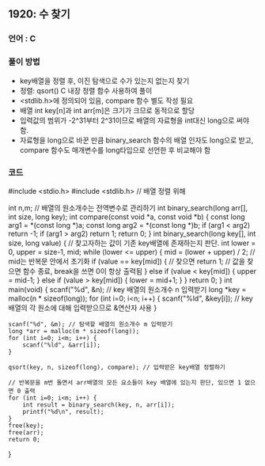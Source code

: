 ## 1920: 수 찾기

### 언어 : C

### 풀이 방법
- key배열을 정렬 후, 이진 탐색으로 수가 있는지 없는지 찾기
 - 정렬: qsort() C 내장 정렬 함수 사용하여 풀이
  - <stdlib.h>에 정의되어 있음, compare 함수 별도 작성 필요
- 배열 int key[n]과 int arr[m]은 크기가 크므로 동적으로 할당
- 입력값의 범위가 -2^31부터 2^31이므로 배열의 자료형을 int대신 long으로 써야 함.
 - 자료형을 long으로 바꾼 만큼 binary_search 함수의 배열 인자도 long으로 받고, compare 함수도 매개변수를 long타입으로 선언한 후 비교해야 함

### 코드
#include <stdio.h>
#include <stdlib.h> // 배열 정렬 위해

int n,m; // 배열의 원소개수는 전역변수로 관리하기
int binary_search(long arr[], int size, long key);
int compare(const void *a, const void *b) {
    const long arg1 = *(const long *)a;
    const long arg2 = *(const long *)b;
    if (arg1 < arg2) return -1;
    if (arg1 > arg2) return 1;
    return 0;
}
int binary_search(long key[], int size, long value) { // 찾고자하는 값이 기존 key배열에 존재하는지 판단.
    int lower = 0, upper = size-1, mid; 
    while (lower <= upper) {
        mid = (lower + upper) / 2; // mid는 반복문 안에서 초기화
        if (value == key[mid]) { // 찾으면
            return 1; // 값을 찾으면 함수 종료, break을 쓰면 0이 항상 출력됨 
        }
        else if (value < key[mid]) {
            upper = mid-1;
        }
        else if (value > key[mid]) {
            lower = mid+1;
        }
    }
    return 0;
}
int main(void) {
    scanf("%d", &n); // key 배열의 원소개수 n 입력받기
    long *key = malloc(n * sizeof(long));
    for (int i=0; i<n; i++) {
        scanf("%ld", &key[i]); // key배열의 각 원소에 대해 입력받으므로 &연산자 사용
    }
    
    scanf("%d", &m); // 탐색할 배열의 원소개수 m 입력받기
    long *arr = malloc(m * sizeof(long));
    for (int i=0; i<m; i++) {
        scanf("%ld", &arr[i]);
    }
    
    qsort(key, n, sizeof(long), compare); // 입력받은 key배열 정렬하기
   
    // 반복문을 m번 돌면서 arr배열의 모든 요소들이 key 배열에 있는지 판단, 있으면 1 없으면 0 출력
    for (int i=0; i<m; i++) {
        int result = binary_search(key, n, arr[i]);
        printf("%d\n", result);
    }
    free(key);
    free(arr);
    return 0;
}
